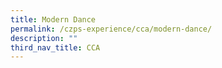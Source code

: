 ```yaml
---
title: Modern Dance
permalink: /czps-experience/cca/modern-dance/
description: ""
third_nav_title: CCA
---
```


